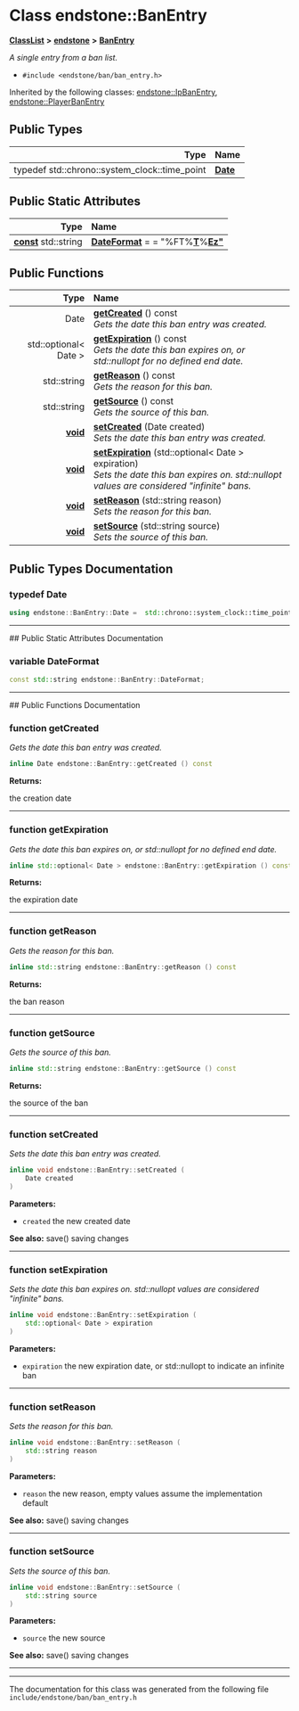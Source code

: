 

# Class endstone::BanEntry



[**ClassList**](annotated.md) **>** [**endstone**](namespaceendstone.md) **>** [**BanEntry**](classendstone_1_1BanEntry.md)



_A single entry from a ban list._ 

* `#include <endstone/ban/ban_entry.h>`





Inherited by the following classes: [endstone::IpBanEntry](classendstone_1_1IpBanEntry.md),  [endstone::PlayerBanEntry](classendstone_1_1PlayerBanEntry.md)












## Public Types

| Type | Name |
| ---: | :--- |
| typedef std::chrono::system\_clock::time\_point | [**Date**](#typedef-date)  <br> |






## Public Static Attributes

| Type | Name |
| ---: | :--- |
|  [**const**](classendstone_1_1Vector.md) std::string | [**DateFormat**](#variable-dateformat)   = = "%FT%[**T**](classendstone_1_1Vector.md)%[**Ez"**](classendstone_1_1Vector.md)<br> |














## Public Functions

| Type | Name |
| ---: | :--- |
|  Date | [**getCreated**](#function-getcreated) () const<br>_Gets the date this ban entry was created._  |
|  std::optional&lt; Date &gt; | [**getExpiration**](#function-getexpiration) () const<br>_Gets the date this ban expires on, or std::nullopt for no defined end date._  |
|  std::string | [**getReason**](#function-getreason) () const<br>_Gets the reason for this ban._  |
|  std::string | [**getSource**](#function-getsource) () const<br>_Gets the source of this ban._  |
|  [**void**](classendstone_1_1Vector.md) | [**setCreated**](#function-setcreated) (Date created) <br>_Sets the date this ban entry was created._  |
|  [**void**](classendstone_1_1Vector.md) | [**setExpiration**](#function-setexpiration) (std::optional&lt; Date &gt; expiration) <br>_Sets the date this ban expires on. std::nullopt values are considered "infinite" bans._  |
|  [**void**](classendstone_1_1Vector.md) | [**setReason**](#function-setreason) (std::string reason) <br>_Sets the reason for this ban._  |
|  [**void**](classendstone_1_1Vector.md) | [**setSource**](#function-setsource) (std::string source) <br>_Sets the source of this ban._  |




























## Public Types Documentation




### typedef Date 

```C++
using endstone::BanEntry::Date =  std::chrono::system_clock::time_point;
```




<hr>
## Public Static Attributes Documentation




### variable DateFormat 

```C++
const std::string endstone::BanEntry::DateFormat;
```




<hr>
## Public Functions Documentation




### function getCreated 

_Gets the date this ban entry was created._ 
```C++
inline Date endstone::BanEntry::getCreated () const
```





**Returns:**

the creation date 





        

<hr>



### function getExpiration 

_Gets the date this ban expires on, or std::nullopt for no defined end date._ 
```C++
inline std::optional< Date > endstone::BanEntry::getExpiration () const
```





**Returns:**

the expiration date 





        

<hr>



### function getReason 

_Gets the reason for this ban._ 
```C++
inline std::string endstone::BanEntry::getReason () const
```





**Returns:**

the ban reason 





        

<hr>



### function getSource 

_Gets the source of this ban._ 
```C++
inline std::string endstone::BanEntry::getSource () const
```





**Returns:**

the source of the ban 





        

<hr>



### function setCreated 

_Sets the date this ban entry was created._ 
```C++
inline void endstone::BanEntry::setCreated (
    Date created
) 
```





**Parameters:**


* `created` the new created date 



**See also:** save() saving changes 



        

<hr>



### function setExpiration 

_Sets the date this ban expires on. std::nullopt values are considered "infinite" bans._ 
```C++
inline void endstone::BanEntry::setExpiration (
    std::optional< Date > expiration
) 
```





**Parameters:**


* `expiration` the new expiration date, or std::nullopt to indicate an infinite ban 




        

<hr>



### function setReason 

_Sets the reason for this ban._ 
```C++
inline void endstone::BanEntry::setReason (
    std::string reason
) 
```





**Parameters:**


* `reason` the new reason, empty values assume the implementation default 



**See also:** save() saving changes 



        

<hr>



### function setSource 

_Sets the source of this ban._ 
```C++
inline void endstone::BanEntry::setSource (
    std::string source
) 
```





**Parameters:**


* `source` the new source 



**See also:** save() saving changes 



        

<hr>

------------------------------
The documentation for this class was generated from the following file `include/endstone/ban/ban_entry.h`

